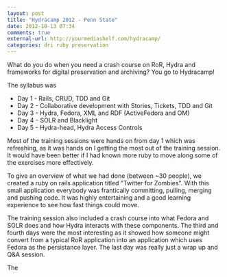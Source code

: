 ```yaml
---
layout: post
title: "Hydracamp 2012 - Penn State"
date: 2012-10-13 07:34
comments: true
external-url: http://yourmediashelf.com/hydracamp/
categories: dri ruby preservation
---
```


What do you do when you need a crash course on RoR, Hydra and frameworks for
digital preservation and archiving? You go to Hydracamp!

The syllabus was

* Day 1 - Rails, CRUD, TDD and Git
* Day 2 - Collaborative development with Stories, Tickets, TDD and Git
* Day 3 - Hydra, Fedora, XML and RDF (ActiveFedora and OM)
* Day 4 - SOLR and Blacklight
* Day 5 - Hydra-head, Hydra Access Controls

Most of the training sessions were hands on from day 1 which was
refreshing, as it was hands on I getting the most out of the training
session. It would have been better if I had known more ruby to move
along some of the exercises more effectively.

To give an overview of what we had done (between ~30 people), we created
a ruby on rails application titled "Twitter for Zombies". With this small
application everybody was frantically committing, pulling, merging and
pushing code. It was highly entertaining and a good learning experience
to see how fast things could move.

The training session also included a crash course into what Fedora and
SOLR does and how Hydra interacts with these components. The third and
fourth days were the most interesting as it showed how someone might
convert from a typical RoR application into an application which uses
Fedora as the persistance layer. The last day was really just a wrap up
and Q&A session.

The

